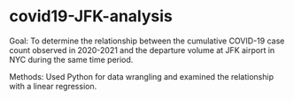 # covid19-JFK-analysis
Goal: To determine the relationship between the cumulative COVID-19 case count observed in 2020-2021 and the departure volume at JFK airport in NYC during the same time period.


Methods: Used Python for data wrangling and examined the relationship with a linear regression. 
